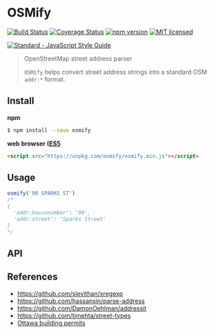 # OSMify

[![Build Status](https://travis-ci.org/osmottawa/osmify.svg?branch=master)](https://travis-ci.org/osmottawa/osmify)
[![Coverage Status](https://coveralls.io/repos/github/osmottawa/osmify/badge.svg?branch=master)](https://coveralls.io/github/osmottawa/osmify?branch=master)
[![npm version](https://badge.fury.io/js/global-mercator.svg)](https://badge.fury.io/js/global-mercator)
[![MIT licensed](https://img.shields.io/badge/license-MIT-blue.svg)](https://raw.githubusercontent.com/osmottawa/osmify/master/LICENSE)

<!-- Line Break -->
[![Standard - JavaScript Style Guide](https://cdn.rawgit.com/feross/standard/master/badge.svg)](https://github.com/feross/standard)

> OpenStreetMap street address parser
>
> `OSMify` helps convert street address strings into a standard OSM `addr:*` format.

## Install

**npm**

```bash
$ npm install --save osmify
```

**web browser ([ES5](http://kangax.github.io/compat-table/es5/)**

```html
<script src="https://unpkg.com/osmify/osmify.min.js"></script>
```

## Usage

```javascript
osmify('90 SPARKS ST')
/*
{
  'addr:housenumber': '90',
  'addr:street': 'Sparks Street'
}
*/
```

## API

## References

- https://github.com/slevithan/xregexp
- https://github.com/hassansin/parse-address
- https://github.com/DamonOehlman/addressit
- https://github.com/tjmehta/street-types
- [Ottawa building permits](http://data.ottawa.ca/en/dataset/construction-demolition-pool-enclosure-permits-monthly)
